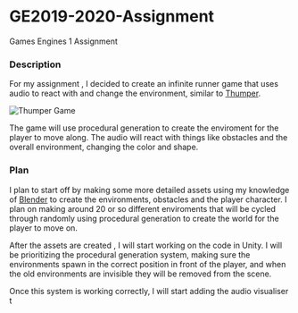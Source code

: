 # GE2019-2020-Assignment
Games Engines 1 Assignment 



### Description 

For my assignment , I decided to create an infinite runner game that uses audio to react with and change the environment, similar to [Thumper](https://en.wikipedia.org/wiki/Thumper_(video_game)).


![Thumper Game](https://indiemegabooth.com/wp-cargo/uploads/2015/02/crakhed1.png)


The game will use procedural generation to create the enviroment for the player to move along. 
The audio will react with things like obstacles and the overall environment, changing the color and shape.



### Plan 

I plan to start off by making some more detailed assets using my knowledge of [Blender](https://www.blender.org/) to create the environments, obstacles and the player character. I plan on making around 20 or so different enviroments that will be cycled through randomly using procedural generation to create the world for the player to move on. 

After the assets are created , I will start working on the code in Unity. I will be prioritizing the procedural generation system, making sure the environments spawn in the correct position in front of the player, and when the old environments are invisible they will be removed from the scene. 

Once this system is working correctly, I will start adding the audio visualiser t





